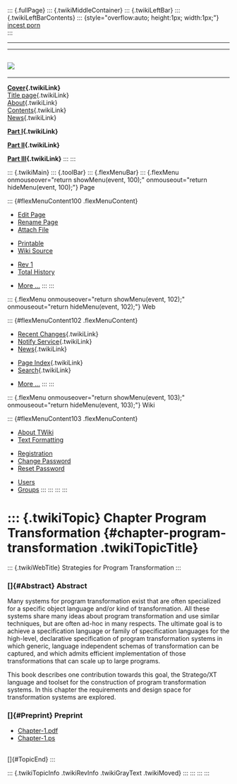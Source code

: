 ::: {.fullPage}
::: {.twikiMiddleContainer}
::: {.twikiLeftBar}
::: {.twikiLeftBarContents}
::: {style="overflow:auto; height:1px; width:1px;"}
[incest porn](http://sexpace.net/)\
:::

------------------------------------------------------------------------

  -----------------------------------------------------------------------------
  [![](../pub/Stratego/StrategoLogo/StrategoLogoTextless-100px.png)](WebHome)
  -----------------------------------------------------------------------------

------------------------------------------------------------------------

**[Cover](WebHome){.twikiLink}**\
[Title page](TitlePage){.twikiLink}\
[About](AboutThisBook){.twikiLink}\
[Contents](TableOfContents){.twikiLink}\
[News](WebNews){.twikiLink}

**[Part I](PartI){.twikiLink}**

**[Part II](PartII){.twikiLink}**

**[Part III](PartIII){.twikiLink}**
:::
:::

::: {.twikiMain}
::: {.toolBar}
::: {.flexMenuBar}
::: {.flexMenu onmouseover="return showMenu(event, 100);" onmouseout="return hideMenu(event, 100);"}
Page

::: {#flexMenuContent100 .flexMenuContent}
-   [Edit
    Page](http://www.program-transformation.org/edit/Book/ChapterProgramTransformation?t=1536827726)
-   [Rename
    Page](http://www.program-transformation.org/rename/Book/ChapterProgramTransformation)
-   [Attach
    File](http://www.program-transformation.org/attach/Book/ChapterProgramTransformation)

<!-- -->

-   [Printable](http://www.program-transformation.org/view/Book/ChapterProgramTransformation?skin=print.pattern)
-   [Wiki
    Source](http://www.program-transformation.org/view/Book/ChapterProgramTransformation?skin=text&raw=on&contenttype=text/plain)

<!-- -->

-   [Rev
    1](http://www.program-transformation.org/view/Book/ChapterProgramTransformation?rev=1.1)
-   [Total
    History](http://www.program-transformation.org/rdiff/Book/ChapterProgramTransformation)

<!-- -->

-   [More
    \...](http://www.program-transformation.org/oops/Book/ChapterProgramTransformation?template=oopsmore&param1=1.1&param2=1.1)
:::
:::

::: {.flexMenu onmouseover="return showMenu(event, 102);" onmouseout="return hideMenu(event, 102);"}
Web

::: {#flexMenuContent102 .flexMenuContent}
-   [Recent Changes](WebChanges){.twikiLink}
-   [Notify Service](WebNotify){.twikiLink}
-   [News](WebNews){.twikiLink}

<!-- -->

-   [Page Index](WebIndex){.twikiLink}
-   [Search](WebSearch){.twikiLink}

<!-- -->

-   [More
    \...](http://www.program-transformation.org/oops/Book/ChapterProgramTransformation?template=oopsmore&param1=1.1&param2=1.1)
:::
:::

::: {.flexMenu onmouseover="return showMenu(event, 103);" onmouseout="return hideMenu(event, 103);"}
Wiki

::: {#flexMenuContent103 .flexMenuContent}
-   [About
    TWiki](http://www.program-transformation.org/view/TWiki/WebHome)
-   [Text
    Formatting](http://www.program-transformation.org/view/TWiki/TextFormattingRules)

<!-- -->

-   [Registration](http://www.program-transformation.org/view/TWiki/TWikiRegistration)
-   [Change
    Password](http://www.program-transformation.org/view/TWiki/ChangePassword)
-   [Reset
    Password](http://www.program-transformation.org/view/TWiki/ResetPassword)

<!-- -->

-   [Users](http://www.program-transformation.org/view/Main/TWikiUsers)
-   [Groups](http://www.program-transformation.org/view/Main/TWikiGroups)
:::
:::
:::
:::

::: {.twikiTopic}
Chapter Program Transformation {#chapter-program-transformation .twikiTopicTitle}
==============================

::: {.twikiWebTitle}
Strategies for Program Transformation
:::

### []{#Abstract} Abstract

Many systems for program transformation exist that are often specialized
for a specific object language and/or kind of transformation. All these
systems share many ideas about program transformation and use similar
techniques, but are often ad-hoc in many respects. The ultimate goal is
to achieve a specification language or family of specification languages
for the high-level, declarative specification of program transformation
systems in which generic, language independent schemas of transformation
can be captured, and which admits efficient implementation of those
transformations that can scale up to large programs.

This book describes one contribution towards this goal, the Stratego/XT
language and toolset for the construction of program transformation
systems. In this chapter the requirements and design space for
transformation systems are explored.

### []{#Preprint} Preprint

-   [Chapter-1.pdf](http://www.cs.uu.nl/~visser/book/Chapter-1.pdf)
-   [Chapter-1.ps](http://www.cs.uu.nl/~visser/book/Chapter-1.ps)

\
[]{#TopicEnd}
:::

::: {.twikiTopicInfo .twikiRevInfo .twikiGrayText .twikiMoved}
:::
:::
:::
:::

